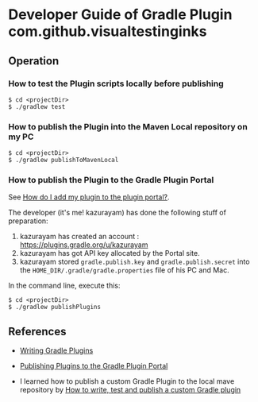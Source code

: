 Developer Guide of Gradle Plugin com.github.visualtestinginks
====================================

## Operation

### How to test the Plugin scripts locally before publishing

```
$ cd <projectDir>
$ ./gradlew test
```

### How to publish the Plugin into the Maven Local repository on my PC

```
$ cd <projectDir>
$ ./gradlew publishToMavenLocal
```

### How to publish the Plugin to the Gradle Plugin Portal

See [How do I add my plugin to the plugin portal?](https://plugins.gradle.org/docs/submit).

The developer (it's me! kazurayam) has done the following stuff of preparation:

1. kazurayam has created an account : https://plugins.gradle.org/u/kazurayam
2. kazurayam has got API key allocated by the Portal site.
3. kazurayam stored `gradle.publish.key` and `gradle.publish.secret` into the `HOME_DIR/.gradle/gradle.properties` file of his PC and Mac.

In the command line, execute this:

```
$ cd <projectDir>
$ ./gradlew publishPlugins
```

## References

- [Writing Gradle Plugins](https://guides.gradle.org/writing-gradle-plugins/)

- [Publishing Plugins to the Gradle Plugin Portal](https://guides.gradle.org/publishing-plugins-to-gradle-plugin-portal/)

- I learned how to publish a custom Gradle Plugin to the local mave repository by [How to write, test and publish a custom Gradle plugin](https://www.praqma.com/stories/gradle-plugin-bootstrap/)
